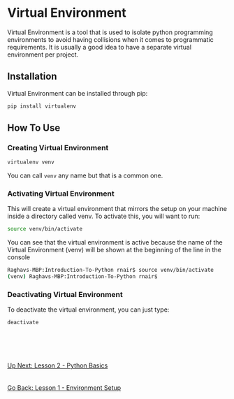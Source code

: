 # Virtual Environment
Virtual Environment is a tool that is used to isolate python programming environments to avoid having collisions when it
comes to programmatic requirements. It is usually a good idea to have a separate virtual environment per project.

## Installation
Virtual Environment can be installed through pip:
```bash
pip install virtualenv
```

## How To Use

### Creating Virtual Environment
```bash
virtualenv venv
```

You can call `venv` any name but that is a common one.

### Activating Virtual Environment
This will create a virtual environment that mirrors the setup on your machine inside a directory called venv. To activate
this, you will want to run:
```bash
source venv/bin/activate
```

You can see that the virtual environment is active because the name of the Virtual Environment (venv) will be shown at
the beginning of the line in the console
```bash
Raghavs-MBP:Introduction-To-Python rnair$ source venv/bin/activate
(venv) Raghavs-MBP:Introduction-To-Python rnair$
```

### Deactivating Virtual Environment
To deactivate the virtual environment, you can just type:
```bash
deactivate
```
\
\
\
\
[Up Next: Lesson 2 - Python Basics](../lesson02-python-basics)
\
\
\
[Go Back: Lesson 1 - Environment Setup](../lesson01-environment-setup)
